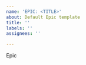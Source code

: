 ```yaml
---
name: 'EPIC: <TITLE>'
about: Default Epic template
title: ''
labels: ''
assignees: ''

---
```


Epic
